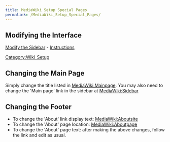```yaml
---
title: MediaWiki Setup Special Pages
permalink: /MediaWiki_Setup_Special_Pages/
---
```


Modifying the Interface
-----------------------

[Modify the Sidebar](http://wiki.brandoncurtis.com/w/MediaWiki:Sidebar) - [Instructions](http://www.mediawiki.org/wiki/Manual:Interface/Sidebar)

[Category:Wiki_Setup](/Category:Wiki_Setup "wikilink")

Changing the Main Page
----------------------

Simply change the title listed in [MediaWiki:Mainpage](/MediaWiki:Mainpage "wikilink"). You may also need to change the 'Main page' link in the sidebar at [MediaWiki:Sidebar](/MediaWiki:Sidebar "wikilink")

Changing the Footer
-------------------

-   To change the 'About' link display text: [MediaWiki:Aboutsite](/MediaWiki:Aboutsite "wikilink")
-   To change the 'About' page location: [MediaWiki:Aboutpage](/MediaWiki:Aboutpage "wikilink")
-   To change the 'About' page text: after making the above changes, follow the link and edit as usual.

